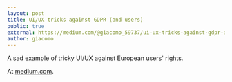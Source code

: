 ```yaml
---
layout: post
title: UI/UX tricks against GDPR (and users)
public: true
external: https://medium.com/@giacomo_59737/ui-ux-tricks-against-gdpr-and-users-ef62ff12c272
author: giacomo
---
```


A sad example of tricky UI/UX against European users' rights.

At <a href="https://medium.com/@giacomo_59737/ui-ux-tricks-against-gdpr-and-users-ef62ff12c272">medium.com</a>.
